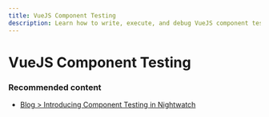 ```yaml
---
title: VueJS Component Testing
description: Learn how to write, execute, and debug VueJS component tests using Nightwatch.
---
```


<div class="page-header"><h1>VueJS Component Testing</h1></div>


### Recommended content
- [Blog > Introducing Component Testing in Nightwatch](https://nightwatchjs.org/blog/introducing-component-testing-in-nightwatch/)

